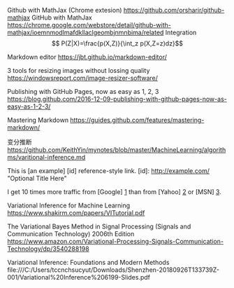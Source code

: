 Github with MathJax (Chrome extesion) https://github.com/orsharir/github-mathjax
GitHub with MathJax  https://chrome.google.com/webstore/detail/github-with-mathjax/ioemnmodlmafdkllaclgeombjnmnbima/related
Integration
$$ P(Z|X)=\frac{p(X,Z)}{\int_z p(X,Z=z)dz}$$



Markdown editor
https://jbt.github.io/markdown-editor/

3 tools for resizing images without lossing quality
https://windowsreport.com/image-resizer-software/



Publishing with GitHub Pages, now as easy as 1, 2, 3
https://blog.github.com/2016-12-09-publishing-with-github-pages-now-as-easy-as-1-2-3/

Mastering Markdown
<https://guides.github.com/features/mastering-markdown/>


变分推断
<https://github.com/KeithYin/mynotes/blob/master/MachineLearning/algorithms/varitional-inference.md>


This is [an example] [id] reference-style link.
[id]: http://example.com/  "Optional Title Here"

I get 10 times more traffic from [Google] [1] than from
[Yahoo] [2] or [MSN] [3].

  [1]: http://google.com/        "Google"
  [2]: http://search.yahoo.com/  "Yahoo Search"
  [3]: http://search.msn.com/    "MSN Search"

Variational Inference for Machine Learning
<https://www.shakirm.com/papers/VITutorial.pdf>

The Variational Bayes Method in Signal Processing (Signals and Communication Technology) 2006th Edition
https://www.amazon.com/Variational-Processing-Signals-Communication-Technology/dp/3540288198

Variational Inference: Foundations and Modern Methods
file:///C:/Users/tccnchsucyut/Downloads/Shenzhen-20180926T133739Z-001/Variational%20Inference%206199-Slides.pdf
